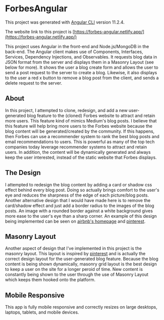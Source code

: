 # ForbesAngular

This project was generated with [Angular CLI](https://github.com/angular/angular-cli) version 11.2.4.

The website link to this project is [https://forbes-angular.netlify.app/](https://forbes-angular.netlify.app/)

This project uses Angular in the front-end and Node.js/MongoDB in the back-end. The Angular client makes use of Components, Interfaces, Services, Dependency Injections, and Observables. It requests blog data in JSON format from the server and displays them in a Masonry Layout (see below for more). It shows the user a blog create form and allows the user to send a post request to the server to create a blog. Likewise, it also displays to the user a red x button to remove a blog post from the client, and sends a delete request to the server.

## About

In this project, I attempted to clone, redesign, and add a new user-generated blog feature to the (cloned) Forbes website to attract and retain more users. This feature kind of mimics Medium's blog posts. I believe that this feature will help bring more users to the Forbes website because the blog content will be generated/created by the community. If this happens, then Forbes can use a recommender system to rank the best blog posts and email recommendations to users. This is powerful as many of the top tech companies today leverage recommender systems to attract and retain users. In addition, the content will be dynamically generated and always keep the user interested, instead of the static website that Forbes displays.

## The Design

I attempted to redesign the blog content by adding a card or shadow css effect behind every blog post. Doing so actually brings comfort to the user's eye and reduces the sharpness of the edge of each picture/blog posts. Another alternative design that I would have made here is to remove the card/shadow effect and just add a border radius to the images of the blog posts. An image with a rounded border against a white background gives more ease to the user's eye than a sharp corner. An example of this design being implemented can be seen on [airbnb's homepage](https://www.airbnb.com/) and [pinterest](https://www.pinterest.com/).

## Masonry Layout

Another aspect of design that I've implemented in this project is the masonry layout. This layout is inspired by [pinterest](https://www.pinterest.com/) and is actually the correct design layout for the user-generated blog feature. Because the blog content is being shown dynamically, masonry grid layout is the best design to keep a user on the site for a longer peroid of time. New content is constantly being shown to the user through the use of Masonry Layout which keeps them hooked onto the platform.

## Mobile Responsive

This app is fully mobile responsive and correctly resizes on large desktops, laptops, tablets, and mobile devices.
